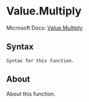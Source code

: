 # Value.Multiply

Microsoft Docs: [Value.Multiply](https://docs.microsoft.com/en-us/powerquery-m/value-multiply)

## Syntax

```
Syntax for this function.
```

## About

About this function.

